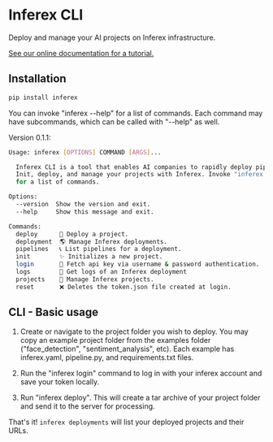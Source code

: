 # Inferex CLI

Deploy and manage your AI projects on Inferex infrastructure.

[See our online documentation for a tutorial.](https://docs.inferex.com/)

## Installation

```bash
pip install inferex
```

You can invoke "inferex --help" for a list of commands. Each command may have
subcommands, which can be called with "--help" as well.

Version 0.1.1:

```bash
Usage: inferex [OPTIONS] COMMAND [ARGS]...

  Inferex CLI is a tool that enables AI companies to rapidly deploy pipelines.
  Init, deploy, and manage your projects with Inferex. Invoke "inferex --help"
  for a list of commands.

Options:
  --version  Show the version and exit.
  --help     Show this message and exit.

Commands:
  deploy      🚀 Deploy a project.
  deployment  🌎 Manage Inferex deployments.
  pipelines   📞 List pipelines for a deployment.
  init        ✨ Initializes a new project.
  login       🔑 Fetch api key via username & password authentication.
  logs        📃 Get logs of an Inferex deployment
  projects    📁 Manage Inferex projects.
  reset       ❌ Deletes the token.json file created at login.
```

## CLI - Basic usage

1. Create or navigate to the project folder you wish to deploy. You may copy an
   example project folder from the examples folder ("face_detection",
   "sentiment_analysis", etc). Each example has inferex.yaml, pipeline.py, and
   requirements.txt files.

1. Run the "inferex login" command to log in with your inferex account
   and save your token locally.

1. Run "inferex deploy". This will create a tar archive of your project folder
   and send it to the server for processing.

That's it! `inferex deployments` will list your deployed projects and their URLs.
